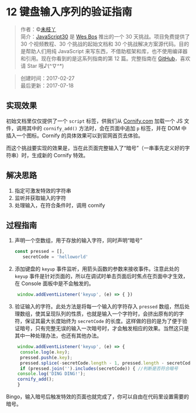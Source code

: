 # 12 键盘输入序列的验证指南

> 作者：©[未枝丫](https://github.com/soyaine)  
> 简介：[JavaScript30](https://javascript30.com) 是 [Wes Bos](https://github.com/wesbos) 推出的一个 30 天挑战。项目免费提供了 30 个视频教程、30 个挑战的起始文档和 30 个挑战解决方案源代码。目的是帮助人们用纯 JavaScript 来写东西，不借助框架和库，也不使用编译器和引用。现在你看到的是这系列指南的第 12 篇。完整指南在 [GitHub](https://github.com/soyaine/JavaScript30)，喜欢请 Star 哦♪(^∇^*)

> 创建时间：2017-02-27    
> 最后更新：2017-07-18

## 实现效果

初始文档里仅仅提供了一个 `script` 标签，供我们从 [Cornify.com](https://www.cornify.com/) 加载一个 JS 文件，调用其中的 `cornify_add()` 方法时，会在页面中追加 `p` 标签，并在 DOM 中插入一个图标。Cornify 的具体效果可以到官网首页去体验。

而这个挑战要实现的效果是，当在此页面完整输入了“暗号”（一串事先定义好的字符串）时，生成新的 Cornify 特效。

## 解决思路

1. 指定可激发特效的字符串
2. 监听并获取输入的字符
3. 处理输入，在符合条件时，调用 cornify

## 过程指南

1. 声明一个空数组，用于存放的输入字符，同时声明“暗号”

   ````js
   const pressed = [],
   	  secretCode = 'helloworld'
   ````

2. 添加键盘的 `keyup` 事件监听，用箭头函数的参数来接收事件。注意此处的 `keyup` 事件是针对页面的，所以在调试时单击页面后时焦点在页面中才生效，在 Console 面板中是不会触发的。

   ```js
    window.addEventListener('keyup', (e) => { })
   ```

3. 验证输入的字符。此处方法是将每一个输入的字符存入 `pressed` 数组，然后处理数组，使其呈现队列的性质，也就是输入一个字符时，会挤出原有的的字符，保证其最大长度始终为 `secretCode` 的长度。这样做的目的是为了便于验证暗号，只有完整无误的输入一次暗号时，才会触发相应的效果。当然这只是其中一种处理办法，也还有其他办法。

   ```js
    window.addEventListener('keyup', (e) => {
     console.log(e.key);
     pressed.push(e.key);
     pressed.splice(-secretCode.length - 1, pressed.length - secretCode.length); //截取数组
     if (pressed.join('').includes(secretCode)) { //判断是否符合暗号
   	console.log('DING DING!');
   	cornify_add();
    }
   ```

Bingo，输入暗号后触发特效的页面也就完成了，你可以自由在代码里设置需要的暗号。